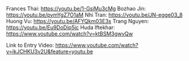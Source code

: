 <!--Screencasts-->
Frances Thai: https://youtu.be/1-GsiMu3cMg
Bozhao Jin: https://youtu.be/pvmYgZ7O1aM
Nhi Tran: https://youtu.be/JN-egge03_8
Huong Vu: https://youtu.be/AFYQkm03E3s
Trang Nguyen: https://youtu.be/Eu9DoDip5jc
Huda Iftekhar: https://www.youtube.com/watch?v=ktBSM3gwvQw


Link to Entry Video: https://www.youtube.com/watch?v=ikJCHKU3v2U&feature=youtu.be